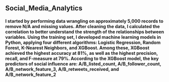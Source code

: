 ## Social_Media_Analytics
#### I started by performing data wrangling on approximately 5,000 records to remove N/A and missing values. After cleaning the data, I calculated the correlation to better understand the strength of the relationships between variables. Using the training set, I developed machine learning models in Python, applying four different algorithms: Logistic Regression, Random Forest, K-Nearest Neighbors, and XGBoost. Among these, XGBoost achieved the highest accuracy at 81%, as well as the highest precision, recall, and F-measure at 79%. According to the XGBoost model, the key predictors of social influence are: A/B_listed_count, A/B_follower_count, A/B_network_feature_3, A/B_retweets_received, and A/B_network_feature_2

